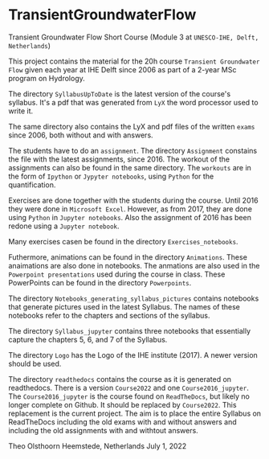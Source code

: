 # TransientGroundwaterFlow
Transient Groundwater Flow Short Course (Module 3 at `UNESCO-IHE, Delft, Netherlands`)

This project contains the material for the 20h course `Transient Groundwater Flow` given each year at IHE Delft
since 2006 as part of a 2-year MSc program on Hydrology.

The directory `SyllabusUpToDate` is the latest version of the course's syllabus. It's a pdf that was generated from `LyX` the word processor used to write it.

The same directory also contains the LyX and pdf files of the written `exams` since 2006, both without and with answers.

The students have to do an `assignment`. The directory `Assignment` constains the file with the latest assignments, since 2016. The workout of the assignments can also be found in the same directory. The `workouts` are in the form of `Ipython` or `Jypyter notebooks`, using `Python` for the quantification.

Exercises are done together with the students during the course. Until 2016 they were done in `Microsoft Excel`. However, as from 2017, they are done
using `Python` in `Jupyter notebooks`. Also the assignment of 2016 has been redone using a `Jupyter notebook`.

Many exercises casen be found in the directory `Exercises_notebooks`.

Futhermore, animations can be found in the directory `Animations`. These anaimations are also done in notebooks. The anmations are also used in
the `Powerpoint presentations` used during the course in class. These PowerPoints can be found in the directory `Powerpoints`.

The directory `Notebooks_generating_syllabus_pictures` contains notebooks that generate pictures used in the latest Syllabus.
The names of these notebooks refer to the chapters and sections of the syllabus. 

The directory `Syllabus_jupyter` contains three notebooks that essentially capture the chapters 5, 6, and 7 of the Syllabus.

The directory `Logo` has the Logo of the IHE institute (2017). A newer version should be used.

The directory `readthedocs` contains the course as it is generated on readthedocs. There is a version `Course2022` and one `Course2016_jupyter`. The
`Course2016_jupyter` is the course found on `ReadTheDocs`, but likely no longer complete on Github. It should be replaced by `Course2022`. This replacement is the current project. The aim is to place the entire Syllabus on ReadTheDocs including  the old exams with and without answers and including the old assignments with and withtout answers.

Theo Olsthoorn
Heemstede, Netherlands
July 1, 2022


